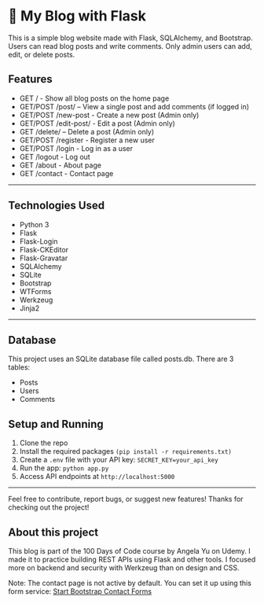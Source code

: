 # 📝 My Blog with Flask
This is a simple blog website made with Flask, SQLAlchemy, and Bootstrap.
Users can read blog posts and write comments. Only admin users can add, edit, or delete posts.

## Features

- GET / - Show all blog posts on the home page
- GET/POST /post/<id> – View a single post and add comments (if logged in)
- GET/POST /new-post -  Create a new post (Admin only)
- GET/POST /edit-post/<id> - Edit a post (Admin only)
- GET /delete/<id> – Delete a post (Admin only)
- GET/POST /register - Register a new user
- GET/POST /login - Log in as a user
- GET /logout - Log out
- GET /about - About page
- GET /contact - Contact page
---

## Technologies Used

- Python 3
- Flask
- Flask-Login
- Flask-CKEditor
- Flask-Gravatar
- SQLAlchemy
- SQLite
- Bootstrap
- WTForms
- Werkzeug
- Jinja2

---

## Database
This project uses an SQLite database file called posts.db.
There are 3 tables:
- Posts
- Users
- Comments
  
## Setup and Running

1. Clone the repo
2. Install the required packages `(pip install -r requirements.txt)`
3. Create a `.env` file with your API key: `SECRET_KEY=your_api_key`
4. Run the app: `python app.py`
5. Access API endpoints at `http://localhost:5000`

---

Feel free to contribute, report bugs, or suggest new features!
Thanks for checking out the project!

## About this project

This blog is part of the 100 Days of Code course by Angela Yu on Udemy.
I made it to practice building REST APIs using Flask and other tools.
I focused more on backend and security with Werkzeug than on design and CSS.

Note: The contact page is not active by default.
You can set it up using this form service: [Start Bootstrap Contact Forms](https://startbootstrap.com/solution/contact-forms)
